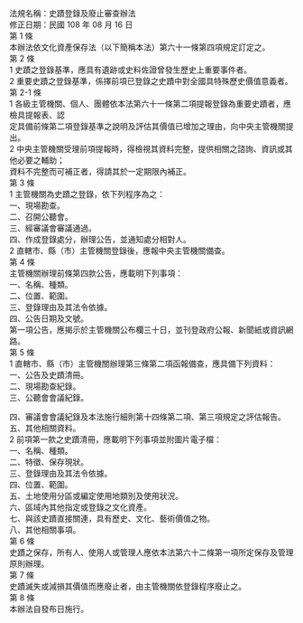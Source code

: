 法規名稱：史蹟登錄及廢止審查辦法  
修正日期：民國 108 年 08 月 16 日  
第 1 條  
本辦法依文化資產保存法（以下簡稱本法）第六十一條第四項規定訂定之。  
第 2 條  
1 史蹟之登錄基準，應具有遺跡或史料佐證曾發生歷史上重要事件者。  
2 重要史蹟之登錄基準，係擇前項已登錄之史蹟中對全國具特殊歷史價值意義者。  
第 2-1 條  
1 各級主管機關、個人、團體依本法第六十一條第二項提報登錄為重要史蹟者，應檢具提報表、認  
定具備前條第二項登錄基準之說明及評估其價值已增加之理由，向中央主管機關提出。  
2 中央主管機關受理前項提報時，得檢視其資料完整，提供相關之諮詢、資訊或其他必要之輔助；  
資料不完整而可補正者，得請其於一定期限內補正。  
第 3 條  
1 主管機關為史蹟之登錄，依下列程序為之：  
一、現場勘查。  
二、召開公聽會。  
三、經審議會審議通過。  
四、作成登錄處分，辦理公告，並通知處分相對人。  
2 直轄市、縣（市）主管機關登錄後，應報中央主管機關備查。  
第 4 條  
主管機關辦理前條第四款公告，應載明下列事項：  
一、名稱、種類。  
二、位置、範圍。  
三、登錄理由及其法令依據。  
四、公告日期及文號。  
第一項公告，應揭示於主管機關公布欄三十日，並刊登政府公報、新聞紙或資訊網路。  
第 5 條  
1 直轄市、縣（市）主管機關辦理第三條第二項函報備查，應具備下列資料：  
一、公告及史蹟清冊。  
二、現場勘查紀錄。  
三、公聽會會議紀錄。  


四、審議會會議紀錄及本法施行細則第十四條第二項、第三項規定之評估報告。  
五、其他相關資料。  
2 前項第一款之史蹟清冊，應載明下列事項並附圖片電子檔：  
一、名稱、種類。  
二、特徵、保存現狀。  
三、登錄理由及其法令依據。  
四、位置、範圍。  
五、土地使用分區或編定使用地類別及使用狀況。  
六、區域內其他指定或登錄之文化資產。  
七、與該史蹟直接關連，具有歷史、文化、藝術價值之物。  
八、其他相關事項。  
第 6 條  
史蹟之保存，所有人、使用人或管理人應依本法第六十二條第一項所定保存及管理原則辦理。  
第 7 條  
史蹟滅失或減損其價值而應廢止者，由主管機關依登錄程序廢止之。  
第 8 條  
本辦法自發布日施行。  


